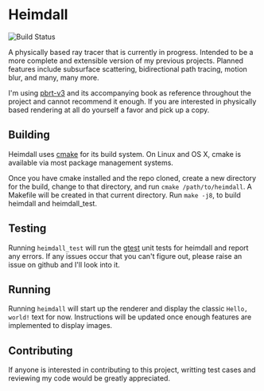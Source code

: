 # Heimdall
![Build Status](https://travis-ci.org/adamleighfish/heimdall.svg?branch=master)

A physically based ray tracer that is currently in progress. Intended to be a 
more complete and extensible version of my previous projects. Planned features 
include subsurface scattering, bidirectional path tracing, motion blur, and many,
many more.

I'm using [pbrt-v3](https://github.com/mmp/pbrt-v3) and its accompanying book as reference 
throughout the project and cannot recommend it enough. If you are interested 
in physically based rendering at all do yourself a favor and pick up a copy.

## Building

Heimdall uses [cmake](http://www.cmake.org/) for its build system.  On Linux
and OS X, cmake is available via most package management systems.

Once you have cmake installed and the repo cloned, create a new directory for the build, 
change to that directory, and run `cmake /path/to/heimdall`. A Makefile will be created 
in that current directory.  Run `make -j8`, to build heimdall and heimdall_test.
  
## Testing

Running `heimdall_test` will run the [gtest](https://github.com/google/googletest) unit 
tests for heimdall and report any errors. If any issues occur that you can't figure out, 
please raise an issue on github and I'll look into it.

## Running

Running `heimdall` will start up the renderer and display the classic `Hello, world!` text
for now. Instructions will be updated once enough features are implemented to display images.

## Contributing

If anyone is interested in contributing to this project, writting test cases and reviewing 
my code would be greatly appreciated. 
